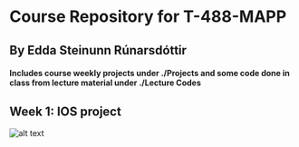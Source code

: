 # Course Repository for T-488-MAPP
## By Edda Steinunn Rúnarsdóttir
#### Includes course weekly projects under ./Projects and some code done in class from lecture material under ./Lecture Codes

## Week 1: IOS project
![alt text](https://image.ibb.co/j6NvSw/One.jpg)

